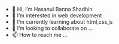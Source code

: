 - 👋 Hi, I’m Hasanul Banna Shadhin
- 👀 I’m interested in web development
- 🌱 I’m currently learning about html,css,js
- 💞️ I’m looking to collaborate on ...
- 📫 How to reach me ...

<!---
lone-wolf1045/lone-wolf1045 is a ✨ special ✨ repository because its `README.md` (this file) appears on your GitHub profile.
You can click the Preview link to take a look at your changes.
--->
